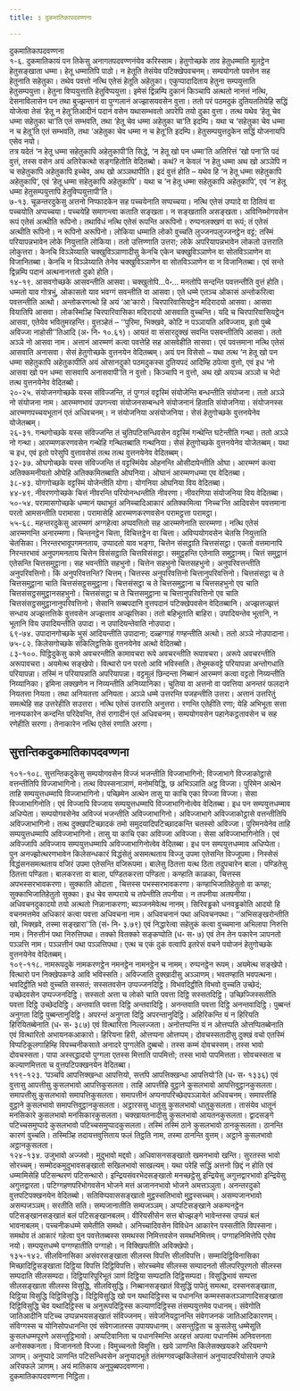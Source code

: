 ```yaml
---
title: ३ दुकमातिकापदवण्णना

---
```

दुकमातिकापदवण्णना  
१-६. दुकमातिकायं पन तिकेसु अनागतपदवण्णनंयेव करिस्साम। हेतुगोच्छके ताव हेतुधम्माति मूलट्ठेन हेतुसङ्खाता धम्मा। हेतू धम्मातिपि पाठो। न हेतूति तेसंयेव पटिक्खेपवचनम्। सम्पयोगतो पवत्तेन सह हेतुनाति सहेतुका। तथेव पवत्तो नत्थि एतेसं हेतूति अहेतुका। एकुप्पादादिताय हेतुना सम्पयुत्ताति हेतुसम्पयुत्ता। हेतुना विप्पयुत्ताति हेतुविप्पयुत्ता। इमेसं द्विन्नम्पि दुकानं किञ्चापि अत्थतो नानत्तं नत्थि, देसनाविलासेन पन तथा बुज्झन्तानं वा पुग्गलानं अज्झासयवसेन वुत्ता। ततो परं पठमदुकं दुतियततियेहि सद्धिं योजेत्वा तेसं ‘हेतू न हेतू’तिआदीनं पदानं वसेन यथासम्भवतो अपरेपि तयो दुका वुत्ता। तत्थ यथेव ‘हेतू चेव धम्मा सहेतुका चा’ति एतं सम्भवति, तथा ‘हेतू चेव धम्मा अहेतुका चा’ति इदम्पि। यथा च ‘सहेतुका चेव धम्मा न च हेतू’ति एतं सम्भवति, तथा ‘अहेतुका चेव धम्मा न च हेतू’ति इदम्पि। हेतुसम्पयुत्तदुकेन सद्धिं योजनायपि एसेव नयो।  
तत्र यदेतं ‘न हेतू धम्मा सहेतुकापि अहेतुकापी’ति सिद्धे, ‘न हेतू खो पन धम्मा’ति अतिरित्तं ‘खो पना’ति पदं वुत्तं, तस्स वसेन अयं अतिरेकत्थो सङ्गहितोति वेदितब्बो। कथं? न केवलं ‘न हेतु धम्मा अथ खो अञ्ञेपि न च सहेतुकापि अहेतुकापि इच्चेव, अथ खो अञ्ञथापीति। इदं वुत्तं होति – यथेव हि ‘न हेतू धम्मा सहेतुकापि अहेतुकापि’, एवं ‘हेतू धम्मा सहेतुकापि अहेतुकापि’। यथा च ‘न हेतू धम्मा सहेतुकापि अहेतुकापि’, एवं ‘न हेतू धम्मा हेतुसम्पयुत्तापि हेतुविप्पयुत्तापी’ति।  
७-१३. चूळन्तरदुकेसु अत्तनो निप्फादकेन सह पच्चयेनाति सप्पच्चया। नत्थि एतेसं उप्पादे वा ठितियं वा पच्चयोति अप्पच्चया। पच्चयेहि समागन्त्वा कताति सङ्खता। न सङ्खताति असङ्खता। अविनिब्भोगवसेन रूपं एतेसं अत्थीति रूपिनो। तथाविधं नत्थि एतेसं रूपन्ति अरूपिनो। रुप्पनलक्खणं वा रूपं; तं एतेसं अत्थीति रूपिनो। न रूपिनो अरूपिनो। लोकिया धम्माति लोको वुच्चति लुज्जनपलुज्जनट्ठेन वट्टं; तस्मिं परियापन्नभावेन लोके नियुत्ताति लोकिया। ततो उत्तिण्णाति उत्तरा; लोके अपरियापन्नभावेन लोकतो उत्तराति लोकुत्तरा। केनचि विञ्ञेय्याति चक्खुविञ्ञाणादीसु केनचि एकेन चक्खुविञ्ञाणेन वा सोतविञ्ञाणेन वा विजानितब्बा। केनचि न विञ्ञेय्याति तेनेव चक्खुविञ्ञाणेन वा सोतविञ्ञाणेन वा न विजानितब्बा। एवं सन्ते द्विन्नम्पि पदानं अत्थनानत्ततो दुको होति।  
१४-१९. आसवगोच्छके आसवन्तीति आसवा। चक्खुतोपि…पे॰… मनतोपि सन्दन्ति पवत्तन्तीति वुत्तं होति। धम्मतो याव गोत्रभुं, ओकासतो याव भवग्गं सवन्तीति वा आसवा। एते धम्मे एतञ्च ओकासं अन्तोकरित्वा पवत्तन्तीति अत्थो। अन्तोकरणत्थो हि अयं ‘आ’कारो। चिरपारिवासियट्ठेन मदिरादयो आसवा। आसवा वियातिपि आसवा। लोकस्मिञ्हि चिरपारिवासिका मदिरादयो आसवाति वुच्चन्ति। यदि च चिरपारिवासियट्ठेन आसवा, एतेयेव भवितुमरहन्ति। वुत्तञ्हेतं – ‘‘पुरिमा, भिक्खवे, कोटि न पञ्ञायति अविज्जाय, इतो पुब्बे अविज्जा नाहोसी’’तिआदि (अ॰ नि॰ १०.६१)। आयतं वा संसारदुक्खं सवन्ति पसवन्तीतिपि आसवा। ततो अञ्ञे नो आसवा नाम। अत्तानं आरम्मणं कत्वा पवत्तेहि सह आसवेहीति सासवा। एवं पवत्तमाना नत्थि एतेसं आसवाति अनासवा। सेसं हेतुगोच्छके वुत्तनयेन वेदितब्बम्। अयं पन विसेसो – यथा तत्थ ‘न हेतू खो पन धम्मा सहेतुकापि अहेतुकापीति अयं ओसानदुको पठमदुकस्स दुतियपदं आदिम्हि ठपेत्वा वुत्तो, एवं इध ‘नो आसवा खो पन धम्मा सासवापि अनासवापी’ति न वुत्तो। किञ्चापि न वुत्तो, अथ खो अयञ्च अञ्ञो च भेदो तत्थ वुत्तनयेनेव वेदितब्बो।  
२०-२५. संयोजनगोच्छके यस्स संविज्जन्ति, तं पुग्गलं वट्टस्मिं संयोजेन्ति बन्धन्तीति संयोजना। ततो अञ्ञे नो संयोजना नाम। आरम्मणभावं उपगन्त्वा संयोजनसम्बन्धने संयोजनानं हिताति संयोजनिया। संयोजनस्स आरम्मणपच्चयभूतानं एतं अधिवचनम्। न संयोजनिया असंयोजनिया। सेसं हेतुगोच्छके वुत्तनयेनेव योजेतब्बम्।  
२६-३१. गन्थगोच्छके यस्स संविज्जन्ति तं चुतिपटिसन्धिवसेन वट्टस्मिं गन्थेन्ति घटेन्तीति गन्था। ततो अञ्ञे नो गन्था। आरम्मणकरणवसेन गन्थेहि गन्थितब्बाति गन्थनिया। सेसं हेतुगोच्छके वुत्तनयेनेव योजेतब्बम्। यथा च इध, एवं इतो परेसुपि वुत्तावसेसं तत्थ तत्थ वुत्तनयेनेव वेदितब्बम्।  
३२-३७. ओघगोच्छके यस्स संविज्जन्ति तं वट्टस्मिंयेव ओहनन्ति ओसीदापेन्तीति ओघा। आरम्मणं कत्वा अतिक्कमनीयतो ओघेहि अतिक्कमितब्बाति ओघनिया। ओघानं आरम्मणधम्मा एव वेदितब्बा।  
३८-४३. योगगोच्छके वट्टस्मिं योजेन्तीति योगा। योगनिया ओघनिया विय वेदितब्बा।  
४४-४९. नीवरणगोच्छके चित्तं नीवरन्ति परियोनन्धन्तीति नीवरणा। नीवरणिया संयोजनिया विय वेदितब्बा।  
५०-५४. परामासगोच्छके धम्मानं यथाभूतं अनिच्चादिआकारं अतिक्कमित्वा ‘निच्च’न्ति आदिवसेन पवत्तमाना परतो आमसन्तीति परामासा। परामासेहि आरम्मणकरणवसेन परामट्ठत्ता परामट्ठा।  
५५-६८. महन्तरदुकेसु आरम्मणं अग्गहेत्वा अप्पवत्तितो सह आरम्मणेनाति सारम्मणा। नत्थि एतेसं आरम्मणन्ति अनारम्मणा। चिन्तनट्ठेन चित्ता, विचित्तट्ठेन वा चित्ता। अविप्पयोगवसेन चेतसि नियुत्ताति चेतसिका। निरन्तरभावूपगमनताय, उप्पादतो याव भङ्गा, चित्तेन संसट्ठाति चित्तसंसट्ठा। एकतो वत्तमानापि निरन्तरभावं अनुपगमनताय चित्तेन विसंसट्ठाति चित्तविसंसट्ठा। समुट्ठहन्ति एतेनाति समुट्ठानम्। चित्तं समुट्ठानं एतेसन्ति चित्तसमुट्ठाना। सह भवन्तीति सहभुनो। चित्तेन सहभुनो चित्तसहभुनो। अनुपरिवत्तन्तीति अनुपरिवत्तिनो। किं अनुपरिवत्तन्ति? चित्तम्। चित्तस्स अनुपरिवत्तिनो चित्तानुपरिवत्तिनो। चित्तसंसट्ठा च ते चित्तसमुट्ठाना चाति चित्तसंसट्ठसमुट्ठाना। चित्तसंसट्ठा च ते चित्तसमुट्ठाना च चित्तसहभुनो एव चाति चित्तसंसट्ठसमुट्ठानसहभुनो। चित्तसंसट्ठा च ते चित्तसमुट्ठाना च चित्तानुपरिवत्तिनो एव चाति चित्तसंसट्ठसमुट्ठानानुपरिवत्तिनो। सेसानि सब्बपदानि वुत्तपदानं पटिक्खेपवसेन वेदितब्बानि। अज्झत्तज्झत्तं सन्धाय अज्झत्तत्तिके वुत्तवसेन अज्झत्ताव अज्झत्तिका। ततो बहिभूताति बाहिरा। उपादियन्तेव भूतानि, न भूतानि विय उपादियन्तीति उपादा। न उपादियन्तेवाति नोउपादा।  
६९-७४. उपादानगोच्छके भुसं आदियन्तीति उपादाना; दळ्हग्गाहं गण्हन्तीति अत्थो। ततो अञ्ञे नोउपादाना।  
७५-८२. किलेसगोच्छके संकिलिट्ठत्तिके वुत्तनयेनेव अत्थो वेदितब्बो।  
८३-१००. पिट्ठिदुकेसु कामे अवचरन्तीति कामावचरा रूपे अवचरन्तीति रूपावचरा। अरूपे अवचरन्तीति अरूपावचरा। अयमेत्थ सङ्खेपो। वित्थारो पन परतो आवि भविस्सति। तेभूमकवट्टे परियापन्ना अन्तोगधाति परियापन्ना। तस्मिं न परियापन्नाति अपरियापन्ना। वट्टमूलं छिन्दन्ता निब्बानं आरम्मणं कत्वा वट्टतो निय्यन्तीति निय्यानिका। इमिना लक्खणेन न निय्यन्तीति अनिय्यानिका। चुतिया वा अत्तनो वा पवत्तिया अनन्तरं फलदाने नियतत्ता नियता। तथा अनियतत्ता अनियता। अञ्ञे धम्मे उत्तरन्ति पजहन्तीति उत्तरा। अत्तानं उत्तरितुं समत्थेहि सह उत्तरेहीति सउत्तरा। नत्थि एतेसं उत्तराति अनुत्तरा। रणन्ति एतेहीति रणा; येहि अभिभूता सत्ता नानप्पकारेन कन्दन्ति परिदेवन्ति, तेसं रागादीनं एतं अधिवचनम्। सम्पयोगवसेन पहानेकट्ठतावसेन च सह रणेहीति सरणा। तेनाकारेन नत्थि एतेसं रणाति अरणा।  


## सुत्तन्तिकदुकमातिकापदवण्णना

१०१-१०८. सुत्तन्तिकदुकेसु सम्पयोगवसेन विज्जं भजन्तीति विज्जाभागिनो; विज्जाभागे विज्जाकोट्ठासे वत्तन्तीतिपि विज्जाभागिनो। तत्थ विपस्सनाञाणं, मनोमयिद्धि, छ अभिञ्ञाति अट्ठ विज्जा। पुरिमेन अत्थेन ताहि सम्पयुत्तधम्मापि विज्जाभागिनो। पच्छिमेन अत्थेन तासु या काचि एका विज्जा विज्जा। सेसा विज्जाभागिनोति। एवं विज्जापि विज्जाय सम्पयुत्तधम्मापि विज्जाभागिनोत्वेव वेदितब्बा। इध पन सम्पयुत्तधम्माव अधिप्पेता। सम्पयोगवसेनेव अविज्जं भजन्तीति अविज्जाभागिनो। अविज्जाभागे अविज्जाकोट्ठासे वत्तन्तीतिपि अविज्जाभागिनो। तत्थ दुक्खपटिच्छादकं तमो समुदयादिपटिच्छादकन्ति चतस्सो अविज्जा। पुरिमनयेनेव ताहि सम्पयुत्तधम्मापि अविज्जाभागिनो। तासु या काचि एका अविज्जा अविज्जा। सेसा अविज्जाभागिनोति। एवं अविज्जापि अविज्जाय सम्पयुत्तधम्मापि अविज्जाभागिनोत्वेव वेदितब्बा। इध पन सम्पयुत्तधम्माव अधिप्पेता।  
पुन अनज्झोत्थरणभावेन किलेसन्धकारं विद्धंसेतुं असमत्थताय विज्जु उपमा एतेसन्ति विज्जूपमा। निस्सेसं विद्धंसनसमत्थताय वजिरं उपमा एतेसन्ति वजिरूपमा। बालेसु ठितत्ता यत्थ ठिता तदुपचारेन बाला। पण्डितेसु ठितत्ता पण्डिता। बालकरत्ता वा बाला, पण्डितकरत्ता पण्डिता। कण्हाति काळका, चित्तस्स अपभस्सरभावकरणा। सुक्काति ओदाता , चित्तस्स पभस्सरभावकरणा। कण्हाभिजातिहेतुतो वा कण्हा; सुक्काभिजातिहेतुतो सुक्का। इध चेव सम्पराये च तपेन्तीति तपनीया। न तपनीया अतपनीया।  
अधिवचनदुकादयो तयो अत्थतो निन्नानाकरणा; ब्यञ्जनमेवेत्थ नानम्। सिरिवड्ढको धनवड्ढकोति आदयो हि वचनमत्तमेव अधिकारं कत्वा पवत्ता अधिवचना नाम। अधिवचनानं पथा अधिवचनपथा। ‘‘अभिसङ्खरोन्तीति खो, भिक्खवे, तस्मा सङ्खारा’’ति (सं॰ नि॰ ३.७९) एवं निद्धारेत्वा सहेतुकं कत्वा वुच्चमाना अभिलापा निरुत्ति नाम। निरुत्तीनं पथा निरुत्तिपथा। तक्को वितक्को सङ्कप्पोति (ध॰ स॰ ७) एवं तेन तेन पकारेन ञापनतो पञ्ञत्ति नाम। पञ्ञत्तीनं पथा पञ्ञत्तिपथा। एत्थ च एकं दुकं वत्वापि इतरेसं वचने पयोजनं हेतुगोच्छके वुत्तनयेनेव वेदितब्बम्।  
१०९-११८. नामरूपदुके नामकरणट्ठेन नमनट्ठेन नामनट्ठेन च नामम्। रुप्पनट्ठेन रूपम्। अयमेत्थ सङ्खेपो। वित्थारो पन निक्खेपकण्डे आवि भविस्सति। अविज्जाति दुक्खादीसु अञ्ञाणम्। भवतण्हाति भवपत्थना। भवदिट्ठीति भवो वुच्चति सस्सतं; सस्सतवसेन उप्पज्जनदिट्ठि। विभवदिट्ठीति विभवो वुच्चति उच्छेदं; उच्छेदवसेन उप्पज्जनदिट्ठि। सस्सतो अत्ता च लोको चाति पवत्ता दिट्ठि सस्सतदिट्ठि। उच्छिज्जिस्सतीति पवत्ता दिट्ठि उच्छेददिट्ठि। अन्तवाति पवत्ता दिट्ठि अन्तवादिट्ठि। अनन्तवाति पवत्ता दिट्ठि अनन्तवादिट्ठि। पुब्बन्तं अनुगता दिट्ठि पुब्बन्तानुदिट्ठि। अपरन्तं अनुगता दिट्ठि अपरन्तानुदिट्ठि। अहिरिकन्ति यं न हिरियति हिरियितब्बेनाति (ध॰ स॰ ३८७) एवं वित्थारिता निल्लज्जता। अनोत्तप्पन्ति यं न ओत्तप्पति ओत्तप्पितब्बेनाति एवं वित्थारितो अभायनकआकारो। हिरियना हिरी, ओत्तप्पना ओत्तप्पम्। दोवचस्सतादीसु दुक्खं वचो एतस्मिं विप्पटिकूलगाहिम्हि विपच्चनीकसाते अनादरे पुग्गलेति दुब्बचो। तस्स कम्मं दोवचस्सम्। तस्स भावो दोवचस्सता। पापा अस्सद्धादयो पुग्गला एतस्स मित्ताति पापमित्तो; तस्स भावो पापमित्तता। सोवचस्सता च कल्याणमित्तता च वुत्तपटिपक्खनयेन वेदितब्बा।  
११९-१२३. ‘पञ्चपि आपत्तिक्खन्धा आपत्तियो, सत्तपि आपत्तिक्खन्धा आपत्तियो’ति (ध॰ स॰ १३३६) एवं वुत्तासु आपत्तीसु कुसलभावो आपत्तिकुसलता। ताहि आपत्तीहि वुट्ठाने कुसलभावो आपत्तिवुट्ठानकुसलता। समापत्तीसु कुसलभावो समापत्तिकुसलता। समापत्तीनं अप्पनापरिच्छेदपञ्ञायेतं अधिवचनम्। समापत्तीहि वुट्ठाने कुसलभावो समापत्तिवुट्ठानकुसलता। अट्ठारससु धातूसु कुसलभावो धातुकुसलता। तासंयेव धातूनं मनसिकारे कुसलभावो मनसिकारकुसलता। चक्खायतनादीसु कुसलभावो आयतनकुसलता। द्वादसङ्गे पटिच्चसमुप्पादे कुसलभावो पटिच्चसमुप्पादकुसलता। तस्मिं तस्मिं ठाने कुसलभावो ठानकुसलता। ठानन्ति कारणं वुच्चति। तस्मिञ्हि तदायत्तवुत्तिताय फलं तिट्ठति नाम, तस्मा ठानन्ति वुत्तम्। अट्ठाने कुसलभावो अट्ठानकुसलता।  
१२४-१३४. उजुभावो अज्जवो। मुदुभावो मद्दवो। अधिवासनसङ्खातो खमनभावो खन्ति। सुरतस्स भावो सोरच्चम्। सम्मोदकमुदुभावसङ्खातो सखिलभावो साखल्यम्। यथा परेहि सद्धिं अत्तनो छिद्दं न होति एवं धम्मामिसेहि पटिसन्थरणं पटिसन्थारो। इन्द्रियसंवरभेदसङ्खातो मनच्छट्ठेसु इन्द्रियेसु अगुत्तद्वारभावो इन्द्रियेसु अगुत्तद्वारता। पटिग्गहणपरिभोगवसेन भोजने मत्तं अजाननभावो भोजने अमत्तञ्ञुता। अनन्तरदुको वुत्तपटिपक्खनयेन वेदितब्बो। सतिविप्पवाससङ्खातो मुट्ठस्सतिभावो मुट्ठस्सच्चम्। असम्पजानभावो असम्पजञ्ञम्। सरतीति सति। सम्पजानातीति सम्पजञ्ञम्। अप्पटिसङ्खाने अकम्पनट्ठेन पटिसङ्खानसङ्खातं बलं पटिसङ्खानबलम्। वीरियसीसेन सत्त बोज्झङ्गे भावेन्तस्स उप्पन्नं बलं भावनाबलम्। पच्चनीकधम्मे समेतीति समथो। अनिच्चादिवसेन विविधेन आकारेन पस्सतीति विपस्सना। समथोव तं आकारं गहेत्वा पुन पवत्तेतब्बस्स समथस्स निमित्तवसेन समथनिमित्तम्। पग्गाहनिमित्तेपि एसेव नयो। सम्पयुत्तधम्मे पग्गण्हातीति पग्गाहो। न विक्खिपतीति अविक्खेपो।  
१३५-१४२. सीलविनासिका असंवरसङ्खाता सीलस्स विपत्ति सीलविपत्ति। सम्मादिट्ठिविनासिका मिच्छादिट्ठिसङ्खाता दिट्ठिया विपत्ति दिट्ठिविपत्ति। सोरच्चमेव सीलस्स सम्पादनतो सीलपरिपूरणतो सीलस्स सम्पदाति सीलसम्पदा। दिट्ठिपारिपूरिभूतं ञाणं दिट्ठिया सम्पदाति दिट्ठिसम्पदा। विसुद्धिभावं सम्पत्ता सीलसङ्खाता सीलस्स विसुद्धि, सीलविसुद्धि। निब्बानसङ्खातं विसुद्धिं पापेतुं समत्था, दस्सनसङ्खाता, दिट्ठिया विसुद्धि दिट्ठिविसुद्धि। दिट्ठिविसुद्धि खो पन यथादिट्ठिस्स च पधानन्ति कम्मस्सकतञ्ञाणादिसङ्खाता दिट्ठिविसुद्धि चेव यथादिट्ठिस्स च अनुरूपदिट्ठिस्स कल्याणदिट्ठिस्स तंसम्पयुत्तमेव पधानम्। संवेगोति जातिआदीनि पटिच्च उप्पन्नभयसङ्खातं संविज्जनम्। संवेजनियट्ठानन्ति संवेगजनकं जातिआदिकारणम्। संविग्गस्स च योनिसोपधानन्ति एवं संवेगजातस्स उपायपधानम्। असन्तुट्ठिता च कुसलेसु धम्मेसूति कुसलधम्मपूरणे असन्तुट्ठिभावो। अप्पटिवानिता च पधानस्मिन्ति अरहत्तं अपत्वा पधानस्मिं अनिवत्तनता अनोसक्कनता। विजाननतो विज्जा। विमुच्चनतो विमुत्ति। खये ञाणन्ति किलेसक्खयकरे अरियमग्गे ञाणम्। अनुप्पादे ञाणन्ति पटिसन्धिवसेन अनुप्पादभूते तंतंमग्गवज्झकिलेसानं अनुप्पादपरियोसाने उप्पन्ने अरियफले ञाणम्। अयं मातिकाय अनुपुब्बपदवण्णना।  
दुकमातिकापदवण्णना निट्ठिता।  